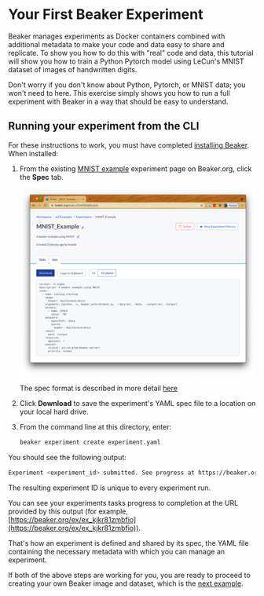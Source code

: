 # Your First Beaker Experiment

Beaker manages experiments as Docker containers combined with additional metadata to make your code and data easy to share and replicate. To show you how to do this with "real" code and data, this tutorial will show you how to train a Python Pytorch model using LeCun's MNIST dataset of images of handwritten digits.

Don't worry if you don't know about Python, Pytorch, or MNIST data; you won't need to here. This exercise simply shows you how to run a full experiment with Beaker in a way that should be easy to understand.

## Running your experiment from the CLI

For these instructions to work, you must have completed [installing Beaker](install.md). When installed:

1. From the existing [MNIST example](https://beaker.org/ex/ex_kjkr81zmbfio) experiment page on Beaker.org, click the **Spec** tab.

   ![Spec for MNIST example](../images/ex_spec.png)

   The spec format is described in more detail [here](../concept/experiments.md#spec-format)

2. Click **Download** to save the experiment's YAML spec file to a location on your local hard drive.

3. From the command line at this directory, enter:

   ```bash
   beaker experiment create experiment.yaml
   ```

You should see the following output:

```bash
Experiment <experiment_id> submitted. See progress at https://beaker.org/ex/<experiment_id>
```

The resulting experiment ID is unique to every experiment run.

You can see your experiments tasks progress to completion at the URL provided by this output (for example, [https://beaker.org/ex/ex_kjkr81zmbfio](https://beaker.org/ex/ex_kjkr81zmbfio)).

That's how an experiment is defined and shared by its spec, the YAML file containing the necessary metadata with which you can manage an experiment.

If both of the above steps are working for you, you are ready to proceed to creating your own Beaker image and dataset, which is the [next example](image.md).
